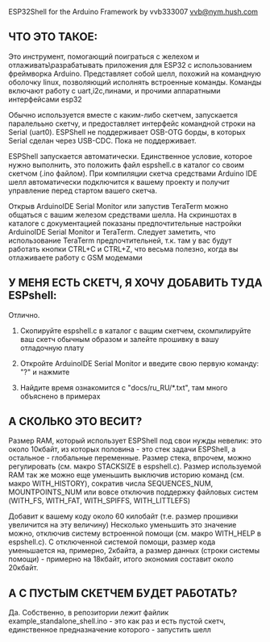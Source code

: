 ESP32Shell for the Arduino Framework by vvb333007 <vvb@nym.hush.com>

ЧТО ЭТО ТАКОЕ:
-------------

 Это инструмент, помогающий поиграться с желехом и отлаживать\разрабатывать 
 приложения для ESP32 с использованием фреймворка Arduino. Представляет собой 
 шелл, похожий на командную оболочку linux, позволяющий исполнять встроенные 
 команды. Команды включают работу с uart,i2c,пинами, и прочими аппаратными 
 интерфейсами esp32

 Обычно используется вместе с каким-либо скетчем, запускается паралелььно скетчу,
 и предоставляет интерфейс командной строки на Serial (uart0). ESPShell не
 поддерживает OSB-OTG борды, в которых Serial сделан через USB-CDC. Пока не 
 поддерживает.

 ESPShell запускается автоматически. Единственное условие, которое нужно выполнить, 
 это положить файл espshell.c в каталог со своим скетчом (.ino файлом). При 
 компиляции скетча средствами Arduino IDE шелл автоматически подключится к вашему
 проекту и получит управление перед стартом вашего скетча. 

 Открыв ArduinoIDE Serial Monitor или запустив TeraTerm можно общаться с вашим
 железом средствами шелла. На скриншотах в каталоге с документацией показаны
 предпочтительные настройки ArduinoIDE Serial Monitor и TeraTerm. Следует
 заметить, что использование TeraTerm предпочтительней, т.к. там у вас будут
 работать кнопки CTRL+C и CTRL+Z, что весьма полезно, когда вы отлаживаете
 работу с GSM модемами



 
У МЕНЯ ЕСТЬ СКЕТЧ, Я ХОЧУ ДОБАВИТЬ ТУДА ESPshell:
-------------------------------------------------

 Отлично. 

 1. Скопируйте espshell.c в каталог с ващим скетчем, скомпилируйте
 ваш скетч обычным образом и залейте прошивку в вашу отладочную плату

 2. Откройте ArduinoIDE Serial Monitor и введите свою первую команду: "?"
    и нажмите <Enter>

 3. Найдите время ознакомится с "docs/ru_RU/*.txt", там много объяснено в 
    примерах
 

А СКОЛЬКО ЭТО ВЕСИТ?
--------------------

 Размер RAM, который использует ESPShell под свои нужды невелик: это около 10кбайт, из
 которых половина - это стек задачи ESPShell, а остальное - глобальные переменные. 
 Размер стека, впрочем, можно регулировать (см. макро STACKSIZE в espshell.c). Размер
 используемой RAM так же можно еще уменьшить выключив историю команд (см. макро 
 WITH_HISTORY), сократив числа SEQUENCES_NUM, MOUNTPOINTS_NUM или вовсе отключив поддержку
 файловых систем (WITH_FS, WITH_FAT, WITH_SPIFFS, WITH_LITTLEFS)

 Добавит к вашему коду около 60 килобайт (т.е. размер прошивки увеличится на эту величину)
 Несколько уменьшить это значение можно, отключив систему встроенной помощи (см. макро
 WITH_HELP в espshell.c). С отключенной системой помощи, размер кода уменьшается на, примерно,
 2кбайта, а размер данных (строки системы помощи) - примерно на 18кбайт, итого экономия
 составит около 20кбайт.


А С ПУСТЫМ СКЕТЧЕМ БУДЕТ РАБОТАТЬ?
----------------------------------

Да. 
Собственно, в репозитории лежит файлик example_standalone_shell.ino - это как раз и есть пустой
скетч, единственное предназначение которого - запустить шелл

